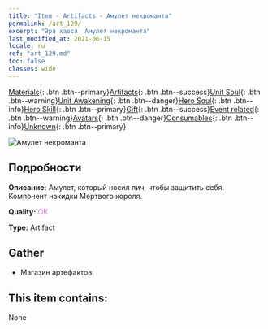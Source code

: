```yaml
---
title: "Item - Artifacts - Амулет некроманта"
permalink: /art_129/
excerpt: "Эра хаоса  Амулет некроманта"
last_modified_at: 2021-06-15
locale: ru
ref: "art_129.md"
toc: false
classes: wide
---
```

 [Materials](/ItemsRU/){: .btn .btn--primary}[Artifacts](/ItemsRU/Artifacts/){: .btn .btn--success}[Unit Soul](/ItemsRU/UnitSoul/){: .btn .btn--warning}[Unit Awakening](/ItemsRU/UnitAwakening/){: .btn .btn--danger}[Hero Soul](/ItemsRU/HeroSoul/){: .btn .btn--info}[Hero Skill](/ItemsRU/HeroSkill/){: .btn .btn--primary}[Gift](/ItemsRU/Gift/){: .btn .btn--success}[Event related](/ItemsRU/Events/){: .btn .btn--warning}[Avatars](/ItemsRU/Avatars/){: .btn .btn--danger}[Consumables](/ItemsRU/Consumables/){: .btn .btn--info}[Unknown](/ItemsRU/Unknown/){: .btn .btn--primary}

 ![Амулет некроманта](/images/t/artifact_40321.png)

## Подробности
 **Описание:** Амулет, который носил лич, чтобы защитить себя. Компонент накидки Мертвого короля.

 **Quality:** <span style="color: #DA70D6">OK</span>

 **Type:** Artifact

## Gather

*    Магазин артефактов 

## This item contains:

  None

